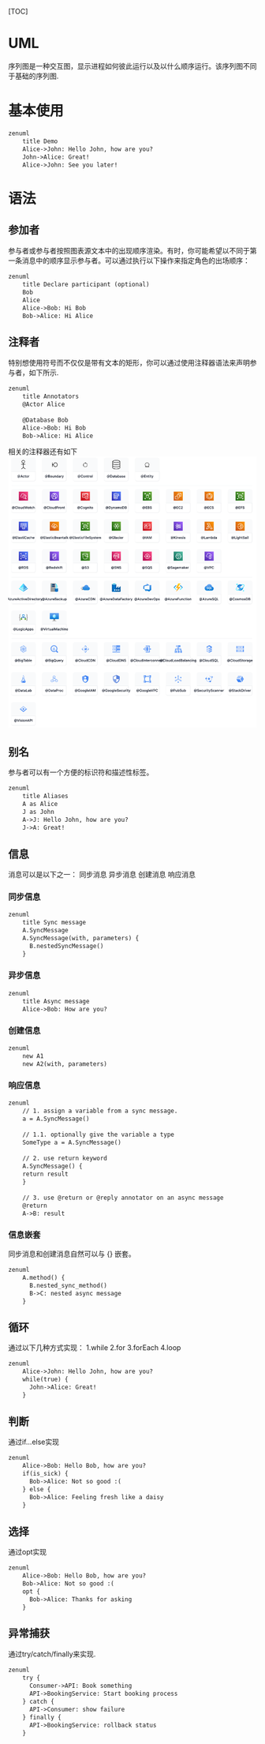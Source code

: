 [TOC]
# UML
序列图是一种交互图，显示进程如何彼此运行以及以什么顺序运行。该序列图不同于基础的序列图.
# 基本使用
```mermaid
zenuml
    title Demo
    Alice->John: Hello John, how are you?
    John->Alice: Great!
    Alice->John: See you later!
```
# 语法
## 参加者
参与者或参与者按照图表源文本中的出现顺序渲染。有时，你可能希望以不同于第一条消息中的顺序显示参与者。可以通过执行以下操作来指定角色的出场顺序：
```mermaid
zenuml
    title Declare participant (optional)
    Bob
    Alice
    Alice->Bob: Hi Bob
    Bob->Alice: Hi Alice
```
## 注释者
特别想使用符号而不仅仅是带有文本的矩形，你可以通过使用注释器语法来声明参与者，如下所示.
```mermaid
zenuml
    title Annotators
    @Actor Alice
    
    @Database Bob
    Alice->Bob: Hi Bob
    Bob->Alice: Hi Alice
```

相关的注释器还有如下
<img src='./image.png' alt=''>

## 别名
参与者可以有一个方便的标识符和描述性标签。
```mermaid
zenuml
    title Aliases
    A as Alice
    J as John
    A->J: Hello John, how are you?
    J->A: Great!
```
## 信息
消息可以是以下之一：
同步消息
异步消息
创建消息
响应消息
### 同步信息
```mermaid
zenuml
    title Sync message
    A.SyncMessage
    A.SyncMessage(with, parameters) {
      B.nestedSyncMessage()
    }
```
### 异步信息
```mermaid
zenuml
    title Async message
    Alice->Bob: How are you?
```
### 创建信息
```mermaid
zenuml
    new A1
    new A2(with, parameters)
```
### 响应信息
```mermaid
zenuml
    // 1. assign a variable from a sync message.
    a = A.SyncMessage()

    // 1.1. optionally give the variable a type
    SomeType a = A.SyncMessage()

    // 2. use return keyword
    A.SyncMessage() {
    return result
    }

    // 3. use @return or @reply annotator on an async message
    @return
    A->B: result
```
### 信息嵌套
同步消息和创建消息自然可以与 {} 嵌套。
```mermaid
zenuml
    A.method() {
      B.nested_sync_method()
      B->C: nested async message
    }
```
## 循环
通过以下几种方式实现：
1.while
2.for
3.forEach
4.loop
```mermaid
zenuml
    Alice->John: Hello John, how are you?
    while(true) {
      John->Alice: Great!
    }
```
## 判断
通过if...else实现
```mermaid
zenuml
    Alice->Bob: Hello Bob, how are you?
    if(is_sick) {
      Bob->Alice: Not so good :(
    } else {
      Bob->Alice: Feeling fresh like a daisy
    }
```
## 选择
通过opt实现
``` mermaid
zenuml
    Alice->Bob: Hello Bob, how are you?
    Bob->Alice: Not so good :(
    opt {
      Bob->Alice: Thanks for asking
    }
```
## 异常捕获
通过try/catch/finally来实现.
```mermaid
zenuml
    try {
      Consumer->API: Book something
      API->BookingService: Start booking process
    } catch {
      API->Consumer: show failure
    } finally {
      API->BookingService: rollback status
    }
```

